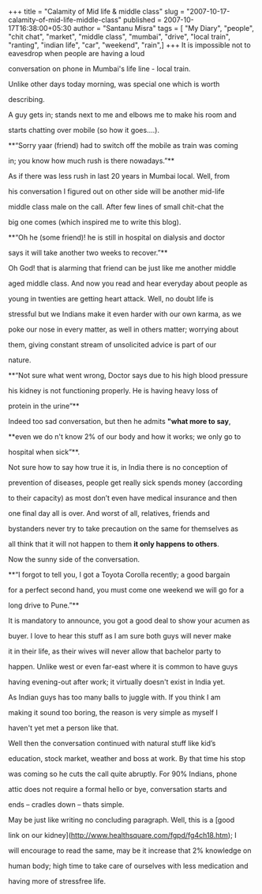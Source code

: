 +++
title = "Calamity of Mid life & middle class"
slug = "2007-10-17-calamity-of-mid-life-middle-class"
published = 2007-10-17T16:38:00+05:30
author = "Santanu Misra"
tags = [ "My Diary", "people", "chit chat", "market", "middle class", "mumbai", "drive", "local train", "ranting", "indian life", "car", "weekend", "rain",]
+++
It is impossible not to eavesdrop when people are having a loud
conversation on phone in Mumbai's life line - local train.

  

Unlike other days today morning, was special one which is worth
describing.

  

A guy gets in; stands next to me and elbows me to make his room and
starts chatting over mobile (so how it goes....).

  

**“Sorry yaar (friend) had to switch off the mobile as train was coming
in; you know how much rush is there nowadays.”**

  

As if there was less rush in last 20 years in Mumbai local. Well, from
his conversation I figured out on other side will be another mid-life
middle class male on the call. After few lines of small chit-chat the
big one comes (which inspired me to write this blog).

  

**“Oh he (some friend)! he is still in hospital on dialysis and doctor
says it will take another two weeks to recover.”**

  

Oh God! that is alarming that friend can be just like me another middle
aged middle class. And now you read and hear everyday about people as
young in twenties are getting heart attack. Well, no doubt life is
stressful but we Indians make it even harder with our own karma, as we
poke our nose in every matter, as well in others matter; worrying about
them, giving constant stream of unsolicited advice is part of our
nature.

  

**“Not sure what went wrong, Doctor says due to his high blood pressure
his kidney is not functioning properly. He is having heavy loss of
protein in the urine”**

  

Indeed too sad conversation, but then he admits **"what more to say**,
**even we do n't know 2% of our body and how it works; we only go to
hospital when sick”**.

  

Not sure how to say how true it is, in India there is no conception of
prevention of diseases, people get really sick spends money (according
to their capacity) as most don’t even have medical insurance and then
one final day all is over. And worst of all, relatives, friends and
bystanders never try to take precaution on the same for themselves as
all think that it will not happen to them **it only happens to others**.

  

Now the sunny side of the conversation.

  

**“I forgot to tell you, I got a Toyota Corolla recently; a good bargain
for a perfect second hand, you must come one weekend we will go for a
long drive to Pune.”**

  

It is mandatory to announce, you got a good deal to show your acumen as
buyer. I love to hear this stuff as I am sure both guys will never make
it in their life, as their wives will never allow that bachelor party to
happen. Unlike west or even far-east where it is common to have guys
having evening-out after work; it virtually doesn't exist in India yet.
As Indian guys has too many balls to juggle with. If you think I am
making it sound too boring, the reason is very simple as myself I
haven't yet met a person like that.

  

Well then the conversation continued with natural stuff like kid’s
education, stock market, weather and boss at work. By that time his stop
was coming so he cuts the call quite abruptly. For 90% Indians, phone
attic does not require a formal hello or bye, conversation starts and
ends – cradles down – thats simple.

  

May be just like writing no concluding paragraph. Well, this is a [good
link on our kidney](http://www.healthsquare.com/fgpd/fg4ch18.htm); I
will encourage to read the same, may be it increase that 2% knowledge on
human body; high time to take care of ourselves with less medication and
having more of stressfree life.
